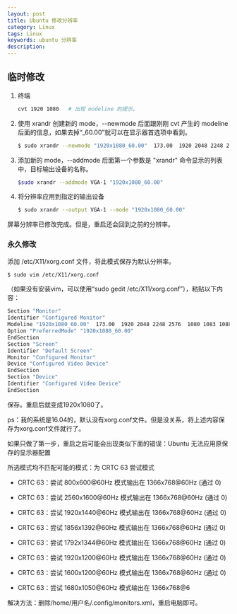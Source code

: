 ```yaml
---
layout: post
title: Ubuntu 修改分辨率
category: Linux
tags: Linux
keywords: ubuntu 分辨率
description:
---
```


## 临时修改

1. 终端

    ```bash
    cvt 1920 1080   # 出现 modeline 的提示。
    ```

2. 使用 xrandr 创建新的 mode，--newmode 后面跟刚刚 cvt 产生的 modeline 后面的信息，如果去掉“_60.00”就可以在显示器首选项中看到。

    ```bash
    $ sudo xrandr --newmode "1920x1080_60.00"  173.00  1920 2048 2248 2576  1080 1083 1088 1120 -hsync +vsync
    ```

3. 添加新的 mode，--addmode 后面第一个参数是 "xrandr" 命令显示的列表中，目标输出设备的名称。

    ```bash
    $sudo xrandr --addmode VGA-1 "1920x1080_60.00"
    ```

4. 将分辨率应用到指定的输出设备

    ```bash
    $ sudo xrandr --output VGA-1 --mode "1920x1080_60.00"
    ```

屏幕分辨率已修改完成。但是，重启还会回到之前的分辨率。

### 永久修改

添加 /etc/X11/xorg.conf 文件，将此模式保存为默认分辨率。

```bash
$ sudo vim /etc/X11/xorg.conf
```

（如果没有安装vim，可以使用“sudo gedit /etc/X11/xorg.conf”），粘贴以下内容：

```bash
Section "Monitor"
Identifier "Configured Monitor"
Modeline "1920x1080_60.00"  173.00  1920 2048 2248 2576  1080 1083 1088 1120 -hsync +vsync
Option "PreferredMode" "1920x1080_60.00"
EndSection
Section "Screen"
Identifier "Default Screen"
Monitor "Configured Monitor"
Device "Configured Video Device"
EndSection
Section "Device"
Identifier "Configured Video Device"
EndSection
```

保存。重启后就变成1920x1080了。

ps：我的系统是16.04的，默认没有xorg.conf文件。但是没关系，将上述内容保存为xorg.conf文件就行了。

如果只做了第一步，重启之后可能会出现类似下面的错误：Ubuntu 无法应用原保存的显示器配置

所选模式均不匹配可能的模式：为 CRTC 63 尝试模式

- CRTC 63：尝试 800x600@60Hz 模式输出在 1366x768@60Hz (通过 0)

- CRTC 63：尝试 2560x1600@60Hz 模式输出在 1366x768@60Hz (通过 0)

- CRTC 63：尝试 1920x1440@60Hz 模式输出在 1366x768@60Hz (通过 0)

- CRTC 63：尝试 1856x1392@60Hz 模式输出在 1366x768@60Hz (通过 0)

- CRTC 63：尝试 1792x1344@60Hz 模式输出在 1366x768@60Hz (通过 0)

- CRTC 63：尝试 1920x1200@60Hz 模式输出在 1366x768@60Hz (通过 0)

- CRTC 63：尝试 1600x1200@60Hz 模式输出在 1366x768@60Hz (通过 0)

- CRTC 63：尝试 1680x1050@60Hz 模式输出在 1366x768@6

解决方法：删除/home/用户名/.config/monitors.xml，重启电脑即可。

